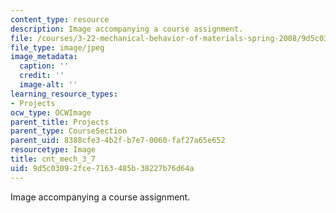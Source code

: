```yaml
---
content_type: resource
description: Image accompanying a course assignment.
file: /courses/3-22-mechanical-behavior-of-materials-spring-2008/9d5c03092fce7163485b38227b76d64a_cnt_mech_3_7.jpg
file_type: image/jpeg
image_metadata:
  caption: ''
  credit: ''
  image-alt: ''
learning_resource_types:
- Projects
ocw_type: OCWImage
parent_title: Projects
parent_type: CourseSection
parent_uid: 8388cfe3-4b2f-b7e7-0060-faf27a65e652
resourcetype: Image
title: cnt_mech_3_7
uid: 9d5c0309-2fce-7163-485b-38227b76d64a
---
```

Image accompanying a course assignment.


